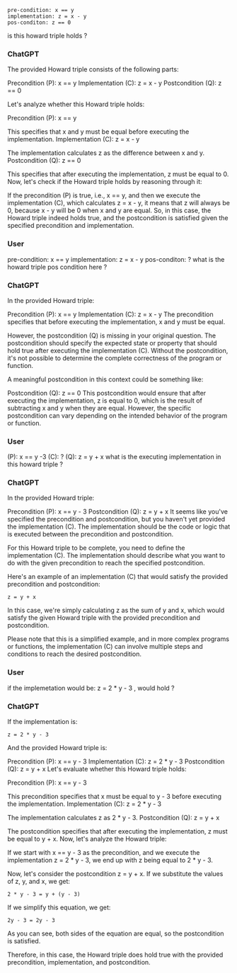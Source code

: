 ```
pre-condition: x == y
implementation: z = x - y
pos-conditon: z == 0
```
is this howard triple holds ?

### ChatGPT
The provided Howard triple consists of the following parts:

Precondition (P): x == y
Implementation (C): z = x - y
Postcondition (Q): z == 0

Let's analyze whether this Howard triple holds:

Precondition (P): x == y

This specifies that x and y must be equal before executing the implementation.
Implementation (C): z = x - y

The implementation calculates z as the difference between x and y.
Postcondition (Q): z == 0

This specifies that after executing the implementation, z must be equal to 0.
Now, let's check if the Howard triple holds by reasoning through it:

If the precondition (P) is true, i.e., x == y, and then we execute the implementation (C), which calculates z = x - y, it means that z will always be 0, because x - y will be 0 when x and y are equal.
So, in this case, the Howard triple indeed holds true, and the postcondition is satisfied given the specified precondition and implementation.




### User
pre-condition: x == y
implementation: z = x - y
pos-conditon:  ?
what is the howard triple pos condition here ?

### ChatGPT
In the provided Howard triple:

Precondition (P): x == y
Implementation (C): z = x - y
The precondition specifies that before executing the implementation, x and y must be equal.

However, the postcondition (Q) is missing in your original question. The postcondition should specify the expected state or property that should hold true after executing the implementation (C). Without the postcondition, it's not possible to determine the complete correctness of the program or function.

A meaningful postcondition in this context could be something like:

Postcondition (Q): z == 0
This postcondition would ensure that after executing the implementation, z is equal to 0, which is the result of subtracting x and y when they are equal. However, the specific postcondition can vary depending on the intended behavior of the program or function.




### User
(P): x == y -3
(C):  ?
(Q): z = y + x
what is the executing implementation in this howard triple ?

### ChatGPT
In the provided Howard triple:

Precondition (P): x == y - 3
Postcondition (Q): z = y + x
It seems like you've specified the precondition and postcondition, but you haven't yet provided the implementation (C). The implementation should be the code or logic that is executed between the precondition and postcondition.

For this Howard triple to be complete, you need to define the implementation (C). The implementation should describe what you want to do with the given precondition to reach the specified postcondition.

Here's an example of an implementation (C) that would satisfy the provided precondition and postcondition:

```
z = y + x
```
In this case, we're simply calculating z as the sum of y and x, which would satisfy the given Howard triple with the provided precondition and postcondition.

Please note that this is a simplified example, and in more complex programs or functions, the implementation (C) can involve multiple steps and conditions to reach the desired postcondition.




### User
if the implemetation would be: z = 2 * y - 3 , would hold ?

### ChatGPT
If the implementation is:

```
z = 2 * y - 3
```
And the provided Howard triple is:

Precondition (P): x == y - 3
Implementation (C): z = 2 * y - 3
Postcondition (Q): z = y + x
Let's evaluate whether this Howard triple holds:

Precondition (P): x == y - 3

This precondition specifies that x must be equal to y - 3 before executing the implementation.
Implementation (C): z = 2 * y - 3

The implementation calculates z as 2 * y - 3.
Postcondition (Q): z = y + x

The postcondition specifies that after executing the implementation, z must be equal to y + x.
Now, let's analyze the Howard triple:

If we start with x == y - 3 as the precondition, and we execute the implementation z = 2 * y - 3, we end up with z being equal to 2 * y - 3.

Now, let's consider the postcondition z = y + x. If we substitute the values of z, y, and x, we get:

```
2 * y - 3 = y + (y - 3)
```
If we simplify this equation, we get:

```
2y - 3 = 2y - 3
```
As you can see, both sides of the equation are equal, so the postcondition is satisfied.

Therefore, in this case, the Howard triple does hold true with the provided precondition, implementation, and postcondition.
